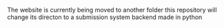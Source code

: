 The website is currently being moved to another folder this repository will change its directon to a submission system backend made in python
